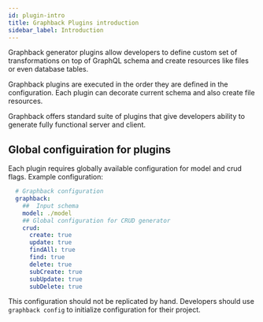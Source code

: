 ```yaml
---
id: plugin-intro
title: Graphback Plugins introduction
sidebar_label: Introduction
---
```


Graphback generator plugins allow developers to define custom set of transformations 
on top of GraphQL schema and create resources like files or even database tables. 

Graphback plugins are executed in the order they are defined in the configuration.
Each plugin can decorate current schema and also create file resources.

Graphback offers standard suite of plugins that give developers ability to 
generate fully functional server and client.

## Global configuiration for plugins

Each plugin requires globally available configuration for model and crud flags.
Example configuration:

```yaml
  # Graphback configuration
  graphback:
    ##  Input schema
    model: ./model
    ## Global configuration for CRUD generator
    crud:
      create: true
      update: true
      findAll: true
      find: true
      delete: true
      subCreate: true
      subUpdate: true
      subDelete: true
```

This configuration should not be replicated by hand. 
Developers should use `graphback config` to initialize configuration for their project.